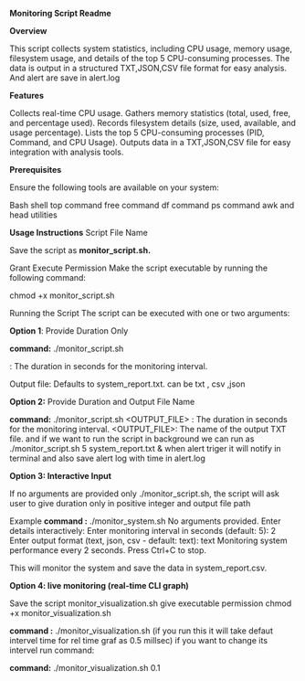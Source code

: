 **Monitoring Script Readme**

**Overview**

This script collects system statistics, including CPU usage, memory usage, filesystem usage, and details of the top 5 CPU-consuming processes. The data is output in a structured TXT,JSON,CSV file format for easy analysis. And alert are save in alert.log 

**Features**

Collects real-time CPU usage.
Gathers memory statistics (total, used, free, and percentage used).
Records filesystem details (size, used, available, and usage percentage).
Lists the top 5 CPU-consuming processes (PID, Command, and CPU Usage).
Outputs data in a TXT,JSON,CSV file for easy integration with analysis tools.

**Prerequisites**

Ensure the following tools are available on your system:

Bash shell
top command
free command
df command
ps command
awk and head utilities

**Usage Instructions**
Script File Name

Save the script as **monitor_script.sh.**

Grant Execute Permission
Make the script executable by running the following command:

chmod +x monitor_script.sh

Running the Script
The script can be executed with one or two arguments:

**Option 1**: Provide Duration Only

**command:** ./monitor_script.sh <DURATION>

<DURATION>: The duration in seconds for the monitoring interval.

Output file: Defaults to system_report.txt.  can be txt , csv ,json 

**Option 2:** Provide Duration and Output File Name

**command:** ./monitor_script.sh <DURATION> <OUTPUT_FILE>
<DURATION>: The duration in seconds for the monitoring interval.
<OUTPUT_FILE>: The name of the output TXT file.
and if we want to run the script in background we can run as ./monitor_script.sh 5 system_report.txt &
when alert triger it will notify in terminal  and also save alert log with time in alert.log 


**Option 3: Interactive Input**

If no arguments are provided only ./monitor_script.sh, the script will ask user to give duration only in positive integer and output file path 

Example
**command :** ./monitor_system.sh
No arguments provided. Enter details interactively:
Enter monitoring interval in seconds (default: 5): 2
Enter output format (text, json, csv - default: text): text
Monitoring system performance every 2 seconds. Press Ctrl+C to stop.


This will monitor the system and save the data in system_report.csv.

**Option 4: live monitoring (real-time CLI graph)**

Save the script monitor_visualization.sh
give executable permission 
chmod +x monitor_visualization.sh 

**command :** ./monitor_visualization.sh (if you run this it will take defaut intervel time for rel time graf as 0.5 millsec)
if you want to change its intervel run command:

**command:** ./monitor_visualization.sh 0.1

